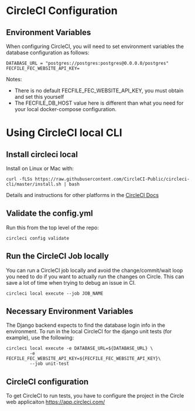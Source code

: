 # CircleCI Configuration
## Environment Variables
When configuring CircleCI, you will need to set environment variables the database
configuration as follows:
```
DATABASE_URL = "postgres://postgres:postgres@0.0.0.0/postgres"
FECFILE_FEC_WEBSITE_API_KEY=
```
Notes:
* There is no default FECFILE_FEC_WEBSITE_API_KEY, you must obtain and set this yourself
* The FECFILE_DB_HOST value here is different than what you need for your local docker-compose configuration.

# Using CircleCI local CLI

## Install circleci local
Install on Linux or Mac with:
```
curl -fLSs https://raw.githubusercontent.com/CircleCI-Public/circleci-cli/master/install.sh | bash
```

Details and instructions for other platforms in the [CircleCI Docs](https://circleci.com/docs/2.0/local-cli/)

## Validate the config.yml
Run this from the top level of the repo:
```
circleci config validate
```

## Run the CircleCI Job locally
You can run a CircleCI job locally and avoid the change/commit/wait loop you need to
do if you want to actually run the changes on Circle.
This can save a lot of time when trying to debug an issue in CI.
```
circleci local execute --job JOB_NAME
```

## Necessary Environment Variables
The Django backend expects to find the database login info in the environment.
To run in the local CircleCI for the django unit tests (for example), use the following:

```
circleci local execute -e DATABASE_URL=${DATABASE_URL} \
         -e FECFILE_FEC_WEBSITE_API_KEY=${FECFILE_FEC_WEBSITE_API_KEY}\
         --job unit-test
```

## CircleCI configuration
To get CircleCI to run tests, you have to configure the
project in the Circle web applicaiton https://app.circleci.com/

